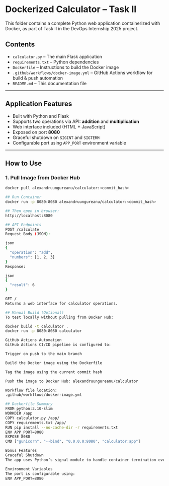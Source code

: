 # Dockerized Calculator – Task II

This folder contains a complete Python web application containerized with Docker, as part of Task II in the DevOps Internship 2025 project.

## Contents

- `calculator.py` – The main Flask application
- `requirements.txt` – Python dependencies
- `Dockerfile` – Instructions to build the Docker image
- `.github/workflows/docker-image.yml` – GitHub Actions workflow for build & push automation
- `README.md` – This documentation file

---

## Application Features

- Built with Python and Flask
- Supports two operations via API: **addition** and **multiplication**
- Web interface included (HTML + JavaScript)
- Exposed on port **8080**
- Graceful shutdown on `SIGINT` and `SIGTERM`
- Configurable port using `APP_PORT` environment variable

---

## How to Use

### 1. Pull Image from Docker Hub

```bash
docker pull alexandruungureanu/calculator:<commit_hash>

## Run Container
docker run -p 8080:8080 alexandruungureanu/calculator:<commit_hash>

## Then open in browser:
http://localhost:8080

## API Endpoints
POST /calculate
Request Body (JSON):

json
{
  "operation": "add",
  "numbers": [1, 2, 3]
}
Response:

json
{
  "result": 6
}

GET /
Returns a web interface for calculator operations.

## Manual Build (Optional)
To test locally without pulling from Docker Hub:

docker build -t calculator .
docker run -p 8080:8080 calculator

GitHub Actions Automation
GitHub Actions CI/CD pipeline is configured to:

Trigger on push to the main branch

Build the Docker image using the Dockerfile

Tag the image using the current commit hash

Push the image to Docker Hub: alexandruungureanu/calculator

Workflow file location:
.github/workflows/docker-image.yml

## Dockerfile Summary
FROM python:3.10-slim
WORKDIR /app
COPY calculator.py /app/
COPY requirements.txt /app/
RUN pip install --no-cache-dir -r requirements.txt
ENV APP_PORT=8080
EXPOSE 8080
CMD ["gunicorn", "--bind", "0.0.0.0:8080", "calculator:app"]

Bonus Features
Graceful Shutdown
The app uses Python’s signal module to handle container termination events (SIGINT, SIGTERM).

Environment Variables
The port is configurable using:
ENV APP_PORT=8080
